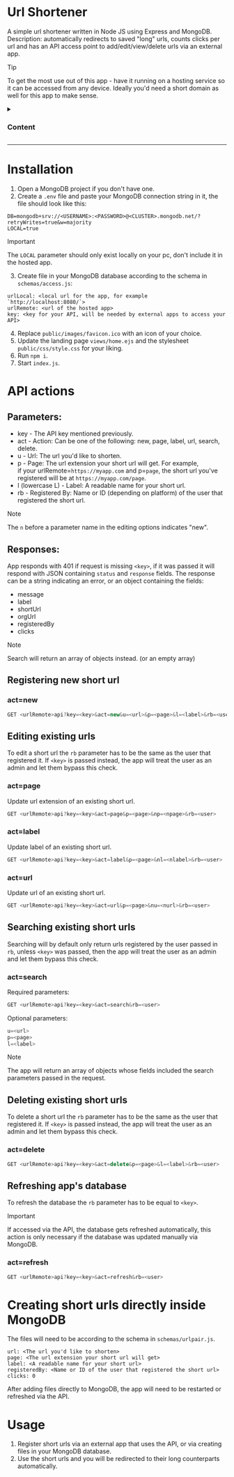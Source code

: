 # Url Shortener

A simple url shortener written in Node JS using Express and MongoDB.<br>
Description: automatically redirects to saved "long" urls, counts clicks per url and has an API access point to add/edit/view/delete urls via an external app.

> [!TIP]
> To get the most use out of this app - have it running on a hosting service so it can be accessed from any device. Ideally you'd need a short domain as well for this app to make sense.

<details>
  <summary><h3>Content</h3></summary>
  
 - [Instalation](#installation)
 - [API actions](#api-actions)
   - [Parameters](#parameters)
   - [Responses](#responses)
   - [Registering new short url](#registering-new-short-url)
   - [Editing existing urls](#editing-existing-urls)
   - [Searching existing short urls](#searching-existing-short-urls)
   - [Deleting existing short urls](#deleting-existing-short-urls)
   - [Refreshing app's database](#refreshing-apps-database)
- [Creating short urls directly inside MongoDB](#creating-short-urls-directly-inside-mongodb)
- [Usage](#usage)

</details>
<hr>

# Installation

1. Open a MongoDB project if you don't have one.
2. Create a `.env` file and paste your MongoDB connection string in it, the file should look like this:

```
DB=mongodb+srv://<USERNAME>:<PASSWORD>@<CLUSTER>.mongodb.net/?retryWrites=true&w=majority
LOCAL=true
```

> [!IMPORTANT]
> The `LOCAL` parameter should only exist locally on your pc, don't include it in the hosted app.

3. Create file in your MongoDB database according to the schema in `schemas/access.js`:

```
urlLocal: <local url for the app, for example `http://localhost:8080/`>
urlRemote: <url of the hosted app>
key: <key for your API, will be needed by external apps to access your API>
```

4. Replace `public/images/favicon.ico` with an icon of your choice.
5. Update the landing page `views/home.ejs` and the stylesheet `public/css/style.css` for your liking.
6. Run `npm i`.
7. Start `index.js`.

# API actions

## Parameters:

- key - The API key mentioned previously.
- act - Action: Can be one of the following: new, page, label, url, search, delete.
- u - Url: The url you'd like to shorten.
- p - Page: The url extension your short url will get. For example,<br>
  if your urlRemote=`https://myapp.com` and p=`page`, the short url you've registered will be at `https://myapp.com/page`.
- l (lowercase L) - Label: A readable name for your short url.
- rb - Registered By: Name or ID (depending on platform) of the user that registered the short url.

> [!NOTE]
> The `n` before a parameter name in the editing options indicates "new".

## Responses:

App responds with 401 if request is missing `<key>`, if it was passed it will respond with JSON containing `status` and `response` fields.
The response can be a string indicating an error, or an object containing the fields:

- message
- label
- shortUrl
- orgUrl
- registeredBy
- clicks

> [!NOTE]
> Search will return an array of objects instead. (or an empty array)

## Registering new short url

### act=new

```Javascript
GET <urlRemote>api?key=<key>&act=new&u=<url>&p=<page>&l=<label>&rb=<user>
```

## Editing existing urls

To edit a short url the `rb` parameter has to be the same as the user that registered it. If `<key>` is passed instead, the app will treat the user as an admin and let them bypass this check.

### act=page

Update url extension of an existing short url.

```Javascript
GET <urlRemote>api?key=<key>&act=page&p=<page>&np=<npage>&rb=<user>
```

### act=label

Update label of an existing short url.

```Javascript
GET <urlRemote>api?key=<key>&act=label&p=<page>&nl=<nlabel>&rb=<user>
```

### act=url

Update url of an existing short url.

```Javascript
GET <urlRemote>api?key=<key>&act=url&p=<page>&nu=<nurl>&rb=<user>
```

## Searching existing short urls

Searching will by default only return urls registered by the user passed in `rb`, unless `<key>` was passed, then the app will treat the user as an admin and let them bypass this check.

### act=search

Required parameters:

```Javascript
GET <urlRemote>api?key=<key>&act=search&rb=<user>
```

Optional parameters:

```Javascript
u=<url>
p=<page>
l=<label>
```

> [!NOTE]
> The app will return an array of objects whose fields included the search parameters passed in the request.

## Deleting existing short urls

To delete a short url the `rb` parameter has to be the same as the user that registered it. If `<key>` is passed instead, the app will treat the user as an admin and let them bypass this check.

### act=delete

```Javascript
GET <urlRemote>api?key=<key>&act=delete&p=<page>&l=<label>&rb=<user>
```

## Refreshing app's database

To refresh the database the `rb` parameter has to be equal to `<key>`.<br>

> [!IMPORTANT]
> If accessed via the API, the database gets refreshed automatically, this action is only necessary if the database was updated manually via MongoDB.

### act=refresh

```Javascript
GET <urlRemote>api?key=<key>&act=refresh&rb=<user>
```

# Creating short urls directly inside MongoDB

The files will need to be according to the schema in `schemas/urlpair.js`.

```
url: <The url you'd like to shorten>
page: <The url extension your short url will get>
label: <A readable name for your short url>
registeredBy: <Name or ID of the user that registered the short url>
clicks: 0
```

After adding files directly to MongoDB, the app will need to be restarted or refreshed via the API.

# Usage

1. Register short urls via an external app that uses the API, or via creating files in your MongoDB database.
2. Use the short urls and you will be redirected to their long counterparts automatically.

